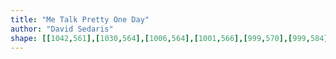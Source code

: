 ```yaml
---
title: "Me Talk Pretty One Day"
author: "David Sedaris"
shape: [[1042,561],[1030,564],[1006,564],[1001,566],[999,570],[999,584],[1006,637],[1008,666],[1010,674],[1011,699],[1017,746],[1023,817],[1030,868],[1036,940],[1056,1118],[1062,1184],[1063,1211],[1066,1231],[1067,1257],[1070,1272],[1072,1304],[1077,1338],[1078,1370],[1082,1381],[1090,1385],[1127,1382],[1132,1378],[1133,1364],[1131,1355],[1130,1327],[1126,1295],[1119,1205],[1117,1195],[1115,1139],[1111,1102],[1111,1088],[1107,1061],[1107,1047],[1103,1014],[1101,978],[1092,900],[1090,863],[1088,856],[1087,835],[1085,827],[1085,814],[1082,796],[1076,722],[1070,677],[1069,635],[1067,629],[1065,581],[1063,568],[1060,563],[1056,561]]
---
```

